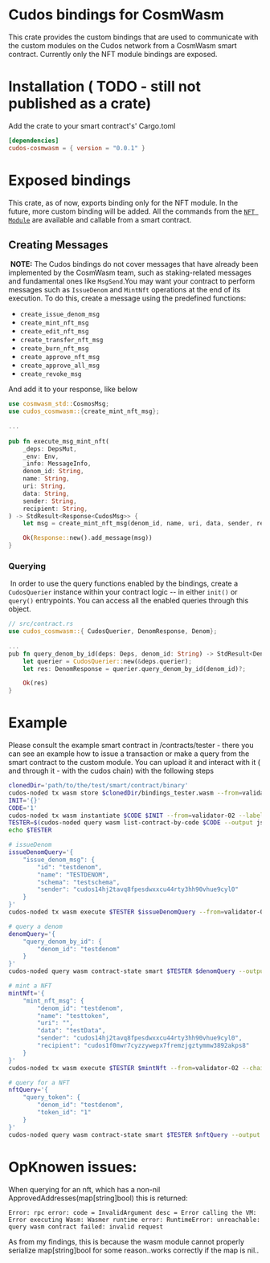  # Cudos bindings for CosmWasm

 This crate provides the custom bindings that are used to communicate with the custom modules on the Cudos network from a CosmWasm smart contract.
 Currently only the NFT module bindings are exposed.

 # Installation ( TODO - still not published as a crate)
 Add the crate to your smart contract's' Cargo.toml
 ```toml
[dependencies]
cudos-cosmwasm = { version = "0.0.1" }
```

 # Exposed bindings
 This crate, as of now, exports binding only for the NFT module. In the future, more custom binding will be added.
 All the commands from the [`NFT Module`](https://github.com/CudoVentures/cudos-node#the-following-commands-are-available-click-on-them-for-further-info) are available and callable from a smart contract. 

## Creating Messages
​
**NOTE:** The Cudos bindings do not cover messages that have already been implemented by the CosmWasm team, such as staking-related messages and fundamental ones like `MsgSend`.
​
You may want your contract to perform messages such as `IssueDenom` and `MintNft` operations at the end of its execution. To do this, create a message using the predefined functions:
​
- `create_issue_denom_msg`
- `create_mint_nft_msg`
- `create_edit_nft_msg`
- `create_transfer_nft_msg`
- `create_burn_nft_msg`
- `create_approve_nft_msg`
- `create_approve_all_msg`
- `create_revoke_msg`

And add it to your response, like below
​
```rust
use cosmwasm_std::CosmosMsg;
use cudos_cosmwasm::{create_mint_nft_msg};
​
...
​
pub fn execute_msg_mint_nft(
    _deps: DepsMut,
    _env: Env,
    _info: MessageInfo,
    denom_id: String,
    name: String,
    uri: String,
    data: String,
    sender: String,
    recipient: String,
) -> StdResult<Response<CudosMsg>> {
    let msg = create_mint_nft_msg(denom_id, name, uri, data, sender, recipient);

    Ok(Response::new().add_message(msg))
}
```

### Querying
​
In order to use the query functions enabled by the bindings, create a `CudosQuerier` instance within your contract logic -- in either `init()` or `query()` entrypoints. You can access all the enabled queries through this object.
​
```rust
// src/contract.rs
use cudos_cosmwasm::{ CudosQuerier, DenomResponse, Denom};
​
...
​pub fn query_denom_by_id(deps: Deps, denom_id: String) -> StdResult<DenomResponse> {
    let querier = CudosQuerier::new(&deps.querier);
    let res: DenomResponse = querier.query_denom_by_id(denom_id)?;

    Ok(res)
}

```

# Example

Please consult the example smart contract in /contracts/tester - there you can see an example how to issue a transaction or make a query from the smart contract to the custom module.
You can upload it and interact with it ( and through it - with the cudos chain) with the following steps

```bash
clonedDir='path/to/the/test/smart/contract/binary'
cudos-noded tx wasm store $clonedDir/bindings_tester.wasm --from=validator-02 --chain-id=cudos-network --gas=auto -y
INIT='{}'
CODE='1' 
cudos-noded tx wasm instantiate $CODE $INIT --from=validator-02 --label="tester" --chain-id=cudos-network --gas=auto -y
TESTER=$(cudos-noded query wasm list-contract-by-code $CODE --output json | jq -r '.contracts[-1]')
echo $TESTER

# issueDenom
issueDenomQuery='{
    "issue_denom_msg": {
        "id": "testdenom",
        "name": "TESTDENOM",
        "schema": "testschema",
        "sender": "cudos14hj2tavq8fpesdwxxcu44rty3hh90vhue9cyl0"
    }
}'
cudos-noded tx wasm execute $TESTER $issueDenomQuery --from=validator-02 --chain-id=cudos-network --gas=auto -y 

# query a denom
denomQuery='{
    "query_denom_by_id": {
        "denom_id": "testdenom"
    }
}'
cudos-noded query wasm contract-state smart $TESTER $denomQuery --output json

# mint a NFT
mintNft='{
    "mint_nft_msg": {
        "denom_id": "testdenom",
        "name": "testtoken",
        "uri": "",
        "data": "testData",
        "sender": "cudos14hj2tavq8fpesdwxxcu44rty3hh90vhue9cyl0",
        "recipient": "cudos1f0mwr7cyzzywepx7fremzjgztymmw3892akps8"
    }
}'
cudos-noded tx wasm execute $TESTER $mintNft --from=validator-02 --chain-id=cudos-network --gas=auto -y 

# query for a NFT
nftQuery='{
    "query_token": {
        "denom_id": "testdenom",
        "token_id": "1"
    }
}'
cudos-noded query wasm contract-state smart $TESTER $nftQuery --output json
```

# OpKnowen issues:
When querying for an nft, which has a non-nil ApprovedAddresses(map[string]bool) this is returned:
```
Error: rpc error: code = InvalidArgument desc = Error calling the VM: Error executing Wasm: Wasmer runtime error: RuntimeError: unreachable: query wasm contract failed: invalid request
```
As from my findings, this is because the wasm module cannot properly serialize map[string]bool for some reason..works correctly if the map is nil..